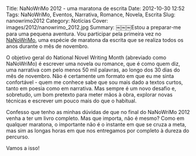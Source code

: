 Title: NaNoWriMo 2012 - uma maratona de escrita
Date: 2012-10-30 12:52
Tags: NaNoWriMo, Eventos, Narrativa, Romance, Novela, Escrita
Slug: nanowrimo2012
Category: Notícias
Cover: images/2012/nanowrimo_2012.jpg
Summary: ￼￼￼Estou a preparar-me para uma pequena aventura. Vou participar pela primeira vez no [NaNoWriMo](https://nanowrimo.org), uma espécie de maratona da escrita que se realiza todos os anos durante o mês de novembro. 

O objetivo geral do National Novel Writing Month (abreviado como NaNoWriMo) é escrever uma novela ou romance, que é como quem diz, uma narrativa com pelo menos 50 mil palavras, ao longo dos 30 dias do mês de novembro. Não é certamente um formato em que eu me sinta confortável - quem me conhece sabe que sou mais dado a textos curtos, tanto em poesia como em narrativa. Mas sempre é um novo desafio e, sobretudo, um bom pretexto para meter mãos à obra, explorar novas técnicas e escrever um pouco mais do que o habitual.

Confesso que tenho as minhas dúvidas de que no final do NaNoWriMo 2012 venha a ter um livro completo. Mas que importa, não é mesmo? Como em qualquer maratona, o importante não é o instante em que se cruza a meta, mas sim as longas horas em que nos entregamos por completo à dureza do percurso. 

Vamos a isso!





